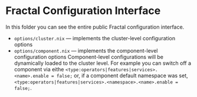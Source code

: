 # Fractal Configuration Interface

In this folder you can see the entire public Fractal configuration interface.

- `options/cluster.nix` &mdash; implements the cluster-level configuration options
- `options/component.nix` &mdash; implements the component-level configuration options
  Component-level configurations will be dynamically loaded to the cluster level.
  For example you can switch off a component via eithe `<type:operators|features|services>.<name>.enable = false;` or, if a component default namespace was set, `<type:operators|features|services>.<namespace>.<name>.enable = false;`.
